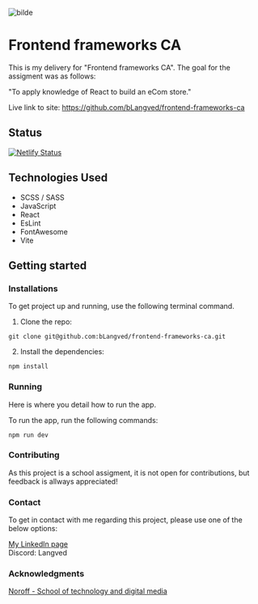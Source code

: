 ![bilde](https://github.com/bLangved/frontend-frameworks-ca/assets/101604131/13b6fe98-140e-4266-a24c-39b04b8b1776)


# Frontend frameworks CA

This is my delivery for "Frontend frameworks CA". The goal for the assigment was as follows:

"To apply knowledge of React to build an eCom store."

Live link to site: https://github.com/bLangved/frontend-frameworks-ca

## Status

[![Netlify Status](https://api.netlify.com/api/v1/badges/32735433-8365-47aa-ae6a-e1dfbb9e0987/deploy-status)](https://app.netlify.com/sites/bhlweb-ecommerce/deploys)

## Technologies Used

- SCSS / SASS
- JavaScript
- React
- EsLint
- FontAwesome
- Vite

## Getting started

### Installations

To get project up and running, use the following terminal command. 

1. Clone the repo:

```properties
git clone git@github.com:bLangved/frontend-frameworks-ca.git
```

2. Install the dependencies:

```properties
npm install
```

### Running

Here is where you detail how to run the app. 

To run the app, run the following commands:

```properties
npm run dev
```

### Contributing

As this project is a school assigment, it is not open for contributions, but feedback is allways appreciated!

### Contact

To get in contact with me regarding this project, please use one of the below options:

[My LinkedIn page](https://www.linkedin.com/in/bj%C3%B8rnar-heian-langved-23157b246/)
<br>
Discord: Langved

### Acknowledgments

[Noroff - School of technology and digital media](https://www.noroff.no/en)
